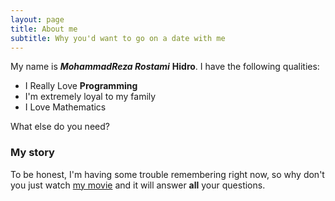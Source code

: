 ```yaml
---
layout: page
title: About me
subtitle: Why you'd want to go on a date with me 
---
```


My name is ***MohammadReza Rostami*** **Hidro**. I have the following qualities:

- I Really Love **Programming**
- I'm extremely loyal to my family
- I Love Mathematics
  

What else do you need?

### My story

To be honest, I'm having some trouble remembering right now, so why don't you just watch [my movie](https://en.wikipedia.org/wiki/The_Princess_Bride_%28film%29) and it will answer **all** your questions.
